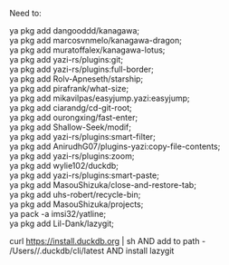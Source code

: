 Need to:

ya pkg add dangooddd/kanagawa; \
ya pkg add marcosvnmelo/kanagawa-dragon; \
ya pkg add muratoffalex/kanagawa-lotus; \
ya pkg add yazi-rs/plugins:git; \
ya pkg add yazi-rs/plugins:full-border; \
ya pkg add Rolv-Apneseth/starship; \
ya pkg add pirafrank/what-size; \
ya pkg add mikavilpas/easyjump.yazi:easyjump; \
ya pkg add ciarandg/cd-git-root; \
ya pkg add ourongxing/fast-enter; \
ya pkg add Shallow-Seek/modif; \
ya pkg add yazi-rs/plugins:smart-filter; \
ya pkg add AnirudhG07/plugins-yazi:copy-file-contents; \
ya pkg add yazi-rs/plugins:zoom; \
ya pkg add wylie102/duckdb; \
ya pkg add yazi-rs/plugins:smart-paste; \
ya pkg add MasouShizuka/close-and-restore-tab; \
ya pkg add uhs-robert/recycle-bin; \
ya pkg add MasouShizuka/projects; \
ya pack -a imsi32/yatline; \
ya pkg add Lil-Dank/lazygit;

curl <https://install.duckdb.org> | sh
AND
add to path - /Users/<USERNAME>/.duckdb/cli/latest
AND
install lazygit
